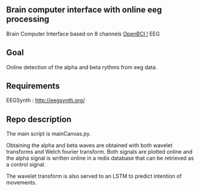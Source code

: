 ## Brain computer interface with online eeg processing
Brain Computer Interface based on 8 channels <a href="http://openbci.com/" class="underline">OpenBCI !</a>
 EEG

## Goal
Online detection of the alpha and beta rythms from eeg data.

## Requirements
EEGSynth : http://eegsynth.org/

## Repo description
The main script is mainCanvas.py.

Obtaining the alpha and beta waves are obtained with both wavelet transforms and Welch fourier transform.
Both signals are plotted online and the alpha signal is written online in a redis database that can be retrieved
as a control signal.

The wavelet transform is also served to an LSTM to predict intention of movements.
